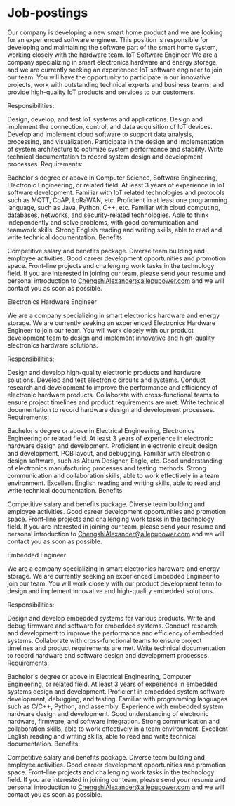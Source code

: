 # Job-postings
Our company is developing a new smart home product and we are looking for an experienced software engineer. This position is responsible for developing and maintaining the software part of the smart home system, working closely with the hardware team.
 IoT Software Engineer
We are a company specializing in smart electronics hardware and energy storage. and we are currently seeking an experienced IoT software engineer to join our team. You will have the opportunity to participate in our innovative projects, work with outstanding technical experts and business teams, and provide high-quality IoT products and services to our customers.

Responsibilities:

Design, develop, and test IoT systems and applications.
Design and implement the connection, control, and data acquisition of IoT devices.
Develop and implement cloud software to support data analysis, processing, and visualization.
Participate in the design and implementation of system architecture to optimize system performance and stability.
Write technical documentation to record system design and development processes.
Requirements:

Bachelor's degree or above in Computer Science, Software Engineering, Electronic Engineering, or related field.
At least 3 years of experience in IoT software development.
Familiar with IoT related technologies and protocols such as MQTT, CoAP, LoRaWAN, etc.
Proficient in at least one programming language, such as Java, Python, C++, etc.
Familiar with cloud computing, databases, networks, and security-related technologies.
Able to think independently and solve problems, with good communication and teamwork skills.
Strong English reading and writing skills, able to read and write technical documentation.
Benefits:

Competitive salary and benefits package.
Diverse team building and employee activities.
Good career development opportunities and promotion space.
Front-line projects and challenging work tasks in the technology field.
If you are interested in joining our team, please send your resume and personal introduction to ChengshiAlexander@ailepupower.com and we will contact you as soon as possible.







Electronics Hardware Engineer

We are a company specializing in smart electronics hardware and energy storage. We are currently seeking an experienced Electronics Hardware Engineer to join our team. You will work closely with our product development team to design and implement innovative and high-quality electronics hardware solutions.

Responsibilities:

Design and develop high-quality electronic products and hardware solutions.
Develop and test electronic circuits and systems.
Conduct research and development to improve the performance and efficiency of electronic hardware products.
Collaborate with cross-functional teams to ensure project timelines and product requirements are met.
Write technical documentation to record hardware design and development processes.
Requirements:

Bachelor's degree or above in Electrical Engineering, Electronics Engineering or related field.
At least 3 years of experience in electronic hardware design and development.
Proficient in electronic circuit design and development, PCB layout, and debugging.
Familiar with electronic design software, such as Altium Designer, Eagle, etc.
Good understanding of electronics manufacturing processes and testing methods.
Strong communication and collaboration skills, able to work effectively in a team environment.
Excellent English reading and writing skills, able to read and write technical documentation.
Benefits:

Competitive salary and benefits package.
Diverse team building and employee activities.
Good career development opportunities and promotion space.
Front-line projects and challenging work tasks in the technology field.
If you are interested in joining our team, please send your resume and personal introduction to ChengshiAlexander@ailepupower.com and we will contact you as soon as possible.








Embedded Engineer

We are a company specializing in smart electronics hardware and energy storage. We are currently seeking an experienced Embedded Engineer to join our team. You will work closely with our product development team to design and implement innovative and high-quality embedded solutions.

Responsibilities:

Design and develop embedded systems for various products.
Write and debug firmware and software for embedded systems.
Conduct research and development to improve the performance and efficiency of embedded systems.
Collaborate with cross-functional teams to ensure project timelines and product requirements are met.
Write technical documentation to record hardware and software design and development processes.
Requirements:

Bachelor's degree or above in Electrical Engineering, Computer Engineering, or related field.
At least 3 years of experience in embedded systems design and development.
Proficient in embedded system software development, debugging, and testing.
Familiar with programming languages such as C/C++, Python, and assembly.
Experience with embedded system hardware design and development.
Good understanding of electronic hardware, firmware, and software integration.
Strong communication and collaboration skills, able to work effectively in a team environment.
Excellent English reading and writing skills, able to read and write technical documentation.
Benefits:

Competitive salary and benefits package.
Diverse team building and employee activities.
Good career development opportunities and promotion space.
Front-line projects and challenging work tasks in the technology field.
If you are interested in joining our team, please send your resume and personal introduction to ChengshiAlexander@ailepupower.com and we will contact you as soon as possible.
